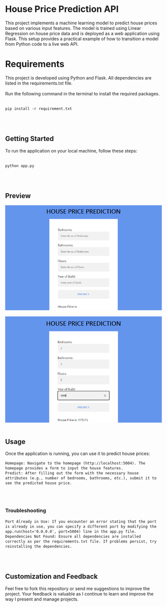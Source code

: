 # House Price Prediction API
This project implements a machine learning model to predict house prices based on various input features. The model is trained using Linear Regression on house price data and is deployed as a web application using Flask. This setup provides a practical example of how to transition a model from Python code to a live web API.

# Requirements
This project is developed using Python and Flask. All dependencies are listed in the requirements.txt file.<br><br> Run the following command in the terminal to install the required packages.<br><br>

```
pip install -r requirement.txt
```
<br>
<br>

## Getting Started

To run the application on your local machine, follow these steps:<br><br>
```
python app.py
```
<br>
<br>

## Preview
<img src='https://github.com/MaikarfiJesse/HouseP_MLModel/blob/main/static/images/form.png'></img>
<br>
<br>
<img src='https://github.com/MaikarfiJesse/HouseP_MLModel/blob/main/static/images/prediction.png'></img>
<br>
<br>

## Usage
Once the application is running, you can use it to predict house prices:

    Homepage: Navigate to the homepage (http://localhost:5004). The homepage provides a form to input the house features.
    Predict: After filling out the form with the necessary house attributes (e.g., number of bedrooms, bathrooms, etc.), submit it to see the predicted house price.
<br>
<br>

### Troubleshooting
    Port Already in Use: If you encounter an error stating that the port is already in use, you can specify a different port by modifying the app.run(host='0.0.0.0', port=5004) line in the app.py file.
    Dependencies Not Found: Ensure all dependencies are installed correctly as per the requirements.txt file. If problems persist, try reinstalling the dependencies.
<br>
<br>

## Customization and Feedback
Feel free to fork this repository or send me suggestions to improve the project. Your feedback is valuable as I continue to learn and improve the way I present and manage projects. 
<br>
<br>
